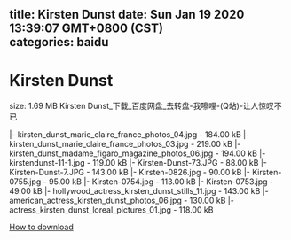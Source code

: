 
title: Kirsten Dunst
date: Sun Jan 19 2020 13:39:07 GMT+0800 (CST)    
categories: baidu
---

# Kirsten Dunst
size: 1.69 MB
 Kirsten Dunst_下载_百度网盘_去转盘-我嚓哩-(Q站)-让人惊叹不已
 
|- kirsten_dunst_marie_claire_france_photos_04.jpg - 184.00 kB
|- kirsten_dunst_marie_claire_france_photos_03.jpg - 219.00 kB
|- kirsten_dunst_madame_figaro_magazine_photos_06.jpg - 194.00 kB
|- kirstendunst-11-1.jpg - 119.00 kB
|- Kirsten-Dunst-73.JPG - 88.00 kB
|- Kirsten-Dunst-7.JPG - 143.00 kB
|- Kirsten-0826.jpg - 90.00 kB
|- Kirsten-0755.jpg - 95.00 kB
|- Kirsten-0754.jpg - 113.00 kB
|- Kirsten-0753.jpg - 49.00 kB
|- hollywood_actress_kirsten_dunst_stills_11.jpg - 143.00 kB
|- american_actress_kirsten_dunst_photos_06.jpg - 130.00 kB
|- actress_kirsten_dunst_loreal_pictures_01.jpg - 118.00 kB

[How to download](https://bpcam.bemobtrk.com/go/2ceec3aa-1ca2-46d6-b9ff-aaa5c184517c?jno=2774)